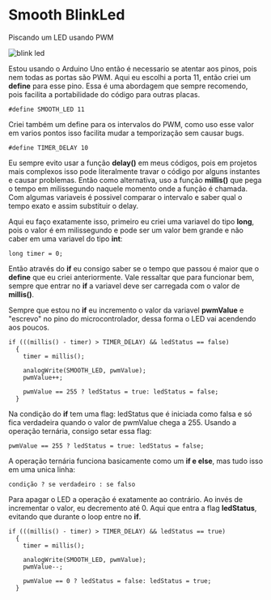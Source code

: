 # Smooth BlinkLed
Piscando um LED usando PWM

![blink led](https://user-images.githubusercontent.com/93883349/215351521-ebba2691-ed0d-4ef0-b004-1ef6d652f6f7.gif)

Estou usando o Arduino Uno então é necessario se atentar aos pinos, pois nem todas as portas são PWM. Aqui eu escolhi a porta 11, então criei um **define** para esse pino. Essa é uma abordagem que sempre recomendo, pois facilita a portabilidade do código para outras placas. 
```
#define SMOOTH_LED 11
```

Criei também um define para os intervalos do PWM, como uso esse valor em varios pontos isso facilita mudar a temporização sem causar bugs.
```
#define TIMER_DELAY 10
```

Eu sempre evito usar a função **delay()** em meus códigos, pois em projetos mais complexos isso pode literalmente travar o código por alguns instantes e causar problemas. Então como alternativa, uso a função **millis()** que pega o tempo em milissegundo naquele momento onde a função é chamada. Com algumas variaveis é possivel comparar o intervalo e saber qual o tempo exato e assim substituir o delay. 

Aqui eu faço exatamente isso, primeiro eu criei uma variavel do tipo **long**, pois o valor é em milissegundo e pode ser um valor bem grande e não caber em uma variavel do tipo **int**:
```
long timer = 0;
```
Então através do **if** eu consigo saber se o tempo que passou é maior que o **define** que eu criei anteriormente. Vale ressaltar que para funcionar bem, sempre que entrar no **if** a variavel deve ser carregada com o valor de **millis()**.

Sempre que estou no **if** eu incremento o valor da variavel **pwmValue** e "escrevo" no pino do microcontrolador, dessa forma o LED vai acendendo aos poucos. 

```
if (((millis() - timer) > TIMER_DELAY) && ledStatus == false)
  { 
    timer = millis();

    analogWrite(SMOOTH_LED, pwmValue);
    pwmValue++;

    pwmValue == 255 ? ledStatus = true: ledStatus = false;
  }
```
Na condição do **if** tem uma flag: ledStatus que é iniciada como falsa e só fica verdadeira quando o valor de pwmValue chega a 255.
Usando a operação ternária, consigo setar essa flag:
```
pwmValue == 255 ? ledStatus = true: ledStatus = false;
```
A operação ternária funciona basicamente como um **if e else**, mas tudo isso em uma unica linha:
```
condição ? se verdadeiro : se falso
```
Para apagar o LED a operação é exatamente ao contrário. Ao invés de incrementar o valor, eu decremento até 0. Aqui que entra a flag **ledStatus**, evitando que durante o loop entre no **if**.

```
if (((millis() - timer) > TIMER_DELAY) && ledStatus == true)
  { 
    timer = millis();

    analogWrite(SMOOTH_LED, pwmValue);
    pwmValue--;

    pwmValue == 0 ? ledStatus = false: ledStatus = true;
  }
```


